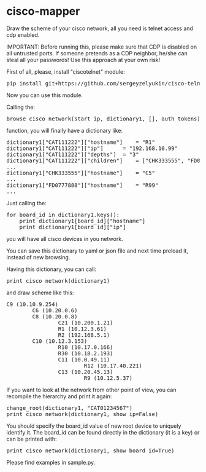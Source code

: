 # cisco-mapper
Draw the scheme of your cisco network, all you need is telnet access and cdp enabled.

IMPORTANT: Before running this, please make sure that CDP is disabled on all untrusted ports. If someone pretends as a CDP neighbor, he/she can steal all your passwords! Use this approach at your own risk!

First of all, please, install "ciscotelnet" module:
<pre>
pip install git+https://github.com/sergeyzelyukin/cisco-telnet.git
</pre>
Now you can use this module.

Calling the: 
<pre>
browse_cisco_network(start_ip, dictionary1, [], auth_tokens)
</pre>
function, you will finally have a dictionary like:

<pre>
dictionary1["CAT111222"]["hostname"]	= "R1"
dictionary1["CAT111222"]["ip"]		= "192.168.10.99"
dictionary1["CAT111222"]["depths"]	= "3"
dictionary1["CAT111222"]["children"]	= ["CHK333555", "FD0777888"]
...
dictionary1["CHK333555"]["hostname"]	= "C5"
...
dictionary1["FD0777888"]["hostname"]	= "R99"
...
</pre>

Just calling the:
<pre>
for board_id in dictionary1.keys():
	print dictionary1[board_id]["hostname"]
	print dictionary1[board_id]["ip"]
</pre>
you will have all cisco devices in you network.

You can save this dictionary to yaml or json file and next time preload it, instead of new browsing.

Having this dictionary, you can call: 
<pre>
print_cisco_network(dictionary1) 
</pre>
and draw scheme like this:
<pre>
C9 (10.10.9.254)
        C6 (10.20.0.6)
        C8 (10.20.0.8)
                C21 (10.200.1.21)
                R1 (10.12.3.61)
                R2 (192.168.5.1)
        C10 (10.12.3.153)
                R10 (10.17.0.166)
                R30 (10.18.2.193)
                C11 (10.0.49.11)
                        R12 (10.17.40.221)
                C13 (10.20.45.13)
                        R9 (10.12.5.37)
</pre>

If you want to look at the network from other point of view, you can recompile the hierarchy and print it again:
<pre>
change_root(dictionary1, "CAT01234567")
print_cisco_network(dictionary1, show_ip=False) 
</pre>

You should specify the board_id value of new root device to uniquely identify it. The board_id can be found directly in the dictionary (it is a key) or can be printed with:
<pre>
print_cisco_network(dictionary1, show_board_id=True)
</pre>

Please find examples in sample.py.

